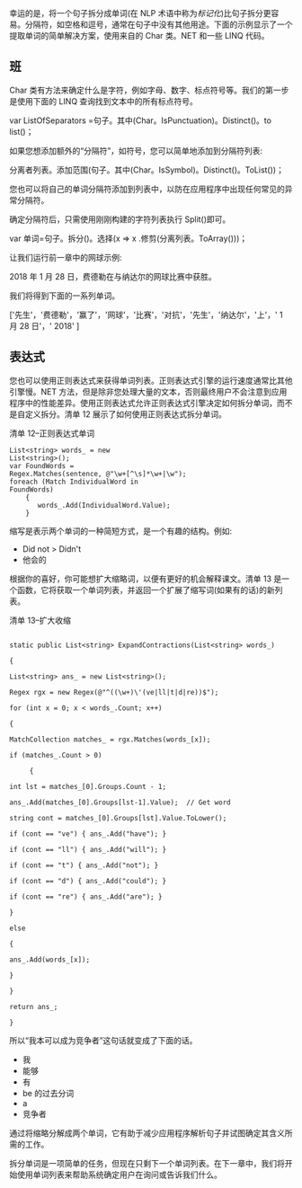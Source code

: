 幸运的是，将一个句子拆分成单词(在 NLP 术语中称为*标记化*)比句子拆分更容易。分隔符，如空格和逗号，通常在句子中没有其他用途。下面的示例显示了一个提取单词的简单解决方案，使用来自的 Char 类。NET 和一些 LINQ 代码。

## 班

Char 类有方法来确定什么是字符，例如字母、数字、标点符号等。我们的第一步是使用下面的 LINQ 查询找到文本中的所有标点符号。

var ListOfSeparators =句子。其中(Char。IsPunctuation)。Distinct()。to list()；

如果您想添加额外的“分隔符”，如符号，您可以简单地添加到分隔符列表:

分离者列表。添加范围(句子。其中(Char。IsSymbol)。Distinct()。ToList())；

您也可以将自己的单词分隔符添加到列表中，以防在应用程序中出现任何常见的异常分隔符。

确定分隔符后，只需使用刚刚构建的字符列表执行 Split()即可。

var 单词=句子。拆分()。选择(x => x .修剪(分离列表。ToArray()))；

让我们运行前一章中的网球示例:

2018 年 1 月 28 日，费德勒在与纳达尔的网球比赛中获胜。

我们将得到下面的一系列单词。

['先生'，'费德勒'，'赢了'，'网球'，'比赛'，'对抗'，'先生'，'纳达尔'，'上'，' 1 月 28 日'，' 2018' ]

## 表达式

您也可以使用正则表达式来获得单词列表。正则表达式引擎的运行速度通常比其他引擎慢。NET 方法，但是除非您处理大量的文本，否则最终用户不会注意到应用程序中的性能差异。使用正则表达式允许正则表达式引擎决定如何拆分单词，而不是自定义拆分。清单 12 展示了如何使用正则表达式拆分单词。

清单 12–正则表达式单词

```
List<string> words_ = new
List<string>();
var FoundWords =
Regex.Matches(sentence, @"\w+[^\s]*\w+|\w");
foreach (Match IndividualWord in
FoundWords)
    {
       words_.Add(IndividualWord.Value);
    }

```

缩写是表示两个单词的一种简短方式，是一个有趣的结构。例如:

*   Did not > Didn't
*   他会的

根据你的喜好，你可能想扩大缩略词，以便有更好的机会解释课文。清单 13 是一个函数，它将获取一个单词列表，并返回一个扩展了缩写词(如果有的话)的新列表。

清单 13–扩大收缩

```

static public List<string> ExpandContractions(List<string> words_)

{

List<string> ans_ = new List<string>();

Regex rgx = new Regex(@"^((\w+)\'(ve|ll|t|d|re))$");

for (int x = 0; x < words_.Count; x++)

{

MatchCollection matches_ = rgx.Matches(words_[x]);

if (matches_.Count > 0)

     {

int lst = matches_[0].Groups.Count - 1;

ans_.Add(matches_[0].Groups[lst-1].Value);  // Get word

string cont = matches_[0].Groups[lst].Value.ToLower();

if (cont == "ve") { ans_.Add("have"); }

if (cont == "ll") { ans_.Add("will"); }

if (cont == "t") { ans_.Add("not"); }

if (cont == "d") { ans_.Add("could"); }

if (cont == "re") { ans_.Add("are"); }

}

else

{

ans_.Add(words_[x]);

}

}

return ans_;

}

```

所以“我本可以成为竞争者”这句话就变成了下面的话。

*   我
*   能够
*   有
*   be 的过去分词
*   a
*   竞争者

通过将缩略分解成两个单词，它有助于减少应用程序解析句子并试图确定其含义所需的工作。

拆分单词是一项简单的任务，但现在只剩下一个单词列表。在下一章中，我们将开始使用单词列表来帮助系统确定用户在询问或告诉我们什么。